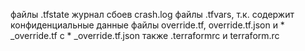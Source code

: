 
файлы .tfstate
журнал сбоев crash.log
файлы .tfvars, т.к. содержит конфиденциальные данные
файлы override.tf, override.tf.json и * _override.tf c * _override.tf.json
также .terraformrc и terraform.rc

